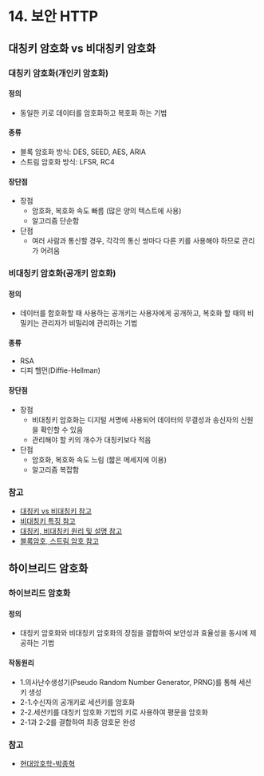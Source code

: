 # 14. 보안 HTTP

## 대칭키 암호화 vs 비대칭키 암호화
### 대칭키 암호화(개인키 암호화)
#### 정의
- 동일한 키로 데이터를 암호화하고 복호화 하는 기법
#### 종류
- 블록 암호화 방식: DES, SEED, AES, ARIA
- 스트림 암호화 방식: LFSR, RC4
#### 장단점
- 장점
    - 암호화, 복호화 속도 빠름 (많은 양의 텍스트에 사용)
    - 알고리즘 단순함
- 단점
    - 여러 사람과 통신할 경우, 각각의 통신 쌍마다 다른 키를 사용해야 하므로 관리가 어려움


### 비대칭키 암호화(공개키 암호화)
#### 정의
- 데이터를 함호화할 때 사용하는 공개키는 사용자에게 공개하고, 복호화 할 때의 비밀키는 관리자가 비밀리에 관리하는 기법
#### 종류
- RSA
- 디피 헬먼(Diffie-Hellman)
#### 장단점
- 장점
    - 비대칭키 암호화는 디지털 서명에 사용되어 데이터의 무결성과 송신자의 신원을 확인할 수 있음
    - 관리해야 할 키의 개수가 대칭키보다 적음
- 단점
    - 암호화, 복호화 속도 느림 (짧은 메세지에 이용)
    - 알고리즘 복잡함


### 참고
- [대칭키 vs 비대칭키 참고](https://blog.naver.com/chodahi/221385524980)
- [비대칭키 특징 참고](https://www.kiteworks.com/secure-file-sharing/public-vs-private-key-encryption/)
- [대칭키, 비대칭키 원리 및 설명 참고](https://velog.io/@789456jang/%EA%B3%B5%EA%B0%9C%ED%82%A4-%EA%B0%9C%EC%9D%B8%ED%82%A4-%EB%8C%80%EC%B9%AD%ED%82%A4)
- [블록암호, 스트림 암호 참고](http://www.jidum.com/jidums/view.do?jidumId=614)

## 하이브리드 암호화
### 하이브리드 암호화
#### 정의
- 대칭키 암호화와 비대칭키 암호화의 장점을 결합하여 보안성과 효율성을 동시에 제공하는 기법
#### 작동원리
- 1.의사난수생성기(Pseudo Random Number Generator, PRNG)를 통해 세션 키 생성 
- 2-1.수신자의 공개키로 세션키를 암호화 
- 2-2.세션키를 대칭키 암호화 기법의 키로 사용하여 평문을 암호화
- 2-1과 2-2를 결합하여 최종 암호문 완성 
### 참고
- [현대암호학-박종혁](http://www.parkjonghyuk.net/lecture/modernCrypto/lecturenote/chap06.pdf)
